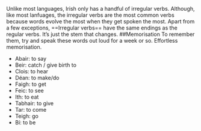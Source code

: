 Unlike most languages, Irish only has a handful of irregular verbs. Although, like most lanfuages, the irregular verbs are the most common verbs because words evolve the most when they get spoken the most. Apart from a few exceptions, 
==Irregular verbs== have the same endings as the regular verbs. It’s just the stem that changes.
##Memorisation
To remember them, try and speak these words out loud for a week or so. Effortless memorisation.
 - Abair: to say 
 - Beir: catch / give birth to 
 - Clois: to hear 
 - Déan: to make/do 
 - Faigh: to get 
 - Feic: to see 
 - Ith: to eat 
 - Tabhair: to give 
 - Tar: to come 
 - Teigh: go 
 - Bí: to be
